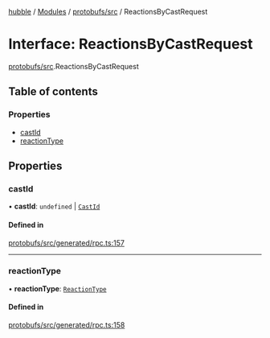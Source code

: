 [hubble](../README.md) / [Modules](../modules.md) / [protobufs/src](../modules/protobufs_src.md) / ReactionsByCastRequest

# Interface: ReactionsByCastRequest

[protobufs/src](../modules/protobufs_src.md).ReactionsByCastRequest

## Table of contents

### Properties

- [castId](protobufs_src.ReactionsByCastRequest.md#castid)
- [reactionType](protobufs_src.ReactionsByCastRequest.md#reactiontype)

## Properties

### castId

• **castId**: `undefined` \| [`CastId`](../modules/protobufs_src.md#castid)

#### Defined in

[protobufs/src/generated/rpc.ts:157](https://github.com/vinliao/hubble/blob/4e20c6c/packages/protobufs/src/generated/rpc.ts#L157)

___

### reactionType

• **reactionType**: [`ReactionType`](../enums/protobufs_src.ReactionType.md)

#### Defined in

[protobufs/src/generated/rpc.ts:158](https://github.com/vinliao/hubble/blob/4e20c6c/packages/protobufs/src/generated/rpc.ts#L158)

